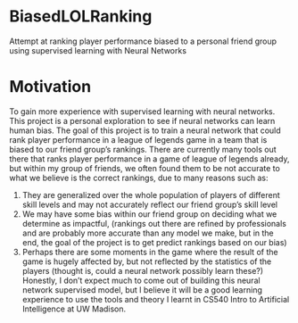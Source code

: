# BiasedLOLRanking
 Attempt at ranking player performance biased to a personal friend group using supervised learning with Neural Networks

# Motivation
To gain more experience with supervised learning with neural networks. This project is a personal exploration to see if neural networks can learn human bias. The goal of this project is to train a neural network that could rank player performance in a league of legends game in a team that is biased to our friend group’s rankings. There are currently many tools out there that ranks player performance in a game of league of legends already, but within my group of friends, we often found them to be not accurate to what we believe is the correct rankings, due to many reasons such as:
1) They are generalized over the whole population of players of different skill levels and may not accurately reflect our friend group’s skill level
2) We may have some bias within our friend group on deciding what we determine as impactful, (rankings out there are refined by professionals and are probably more accurate than any model we make, but in the end, the goal of the project is to get predict rankings based on our bias)
3) Perhaps there are some moments in the game where the result of the game is hugely affected by, but not reflected by the statistics of the players (thought is, could a neural network possibly learn these?)
Honestly, I don’t expect much to come out of building this neural network supervised model, but I believe it will be a good learning experience to use the tools and theory I learnt in CS540 Intro to Artificial Intelligence at UW Madison.

